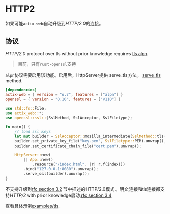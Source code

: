 # HTTP2

如果可能`actix-web`自动升级到*HTTP/2.0*的连接。

## 协议

*HTTP/2.0* protocol over tls  without prior knowledge requires [tls alpn](https://tools.ietf.org/html/rfc7301).

> 目前，只有`rust-openssl`支持

`alpn`协议需要启用该功能。启用后，HttpServer提供 serve_tls方法。
[serve_tls](https://actix.rs/actix-web/actix_web/server/struct.HttpServer.html#method.serve_tls) method.

```toml
[dependencies]
actix-web = { version = "o.7", features = ["alpn"] }
openssl = { version = "0.10", features = ["v110"] }
```

```rust
use std::fs::File;
use actix_web::*;
use openssl::ssl::{SslMethod, SslAcceptor, SslFiletype};

fn main() {
    // load ssl keys
    let mut builder = SslAcceptor::mozilla_intermediate(SslMethod::tls()).unwrap();
    builder.set_private_key_file("key.pem", SslFiletype::PEM).unwrap();
    builder.set_certificate_chain_file("cert.pem").unwrap();

    HttpServer::new(
        || App::new()
            .resource("/index.html", |r| r.f(index)))
        .bind("127.0.0.1:8080").unwrap();
        .serve_ssl(builder).unwrap();
}
```

不支持升级到[rfc section 3.2](https://http2.github.io/http2-spec/#rfc.section.3.2) 节中描述的HTTP/2.0模式 。明文连接和tls连接都支持*HTTP/2* with prior knowledge启动,[rfc section 3.4](https://http2.github.io/http2-spec/#rfc.section.3.4)

查看具体示例[examples/tls](https://github.com/actix/examples/tree/master/tls).
